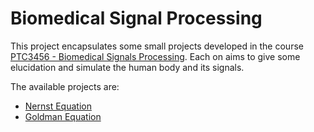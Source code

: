 # Biomedical Signal Processing

This project encapsulates some small projects developed in the course [PTC3456 - Biomedical Signals Processing](https://uspdigital.usp.br/jupiterweb/obterDisciplina?nomdis=&sgldis=PTC3456). Each on aims to give some elucidation and simulate the human body and its signals.

The available projects are:

- [Nernst Equation](https://github.com/gabrielriqu3ti/biomedical_signal_processing/tree/master/Nernst_Equation)
- [Goldman Equation](https://github.com/gabrielriqu3ti/biomedical_signal_processing/tree/master/Goldman_Equation)